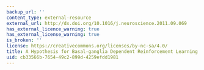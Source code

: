 ```yaml
---
backup_url: ''
content_type: external-resource
external_url: http://dx.doi.org/10.1016/j.neuroscience.2011.09.069
has_external_licence_warning: true
has_external_license_warning: true
is_broken: ''
license: https://creativecommons.org/licenses/by-nc-sa/4.0/
title: A Hypothesis for Basal-ganglia Dependent Reinforcement Learning in the Songbird
uid: cb33566b-7654-49c2-899d-4259efdd1981
---
```

